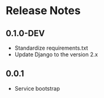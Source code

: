 # Release Notes


## 0.1.0-DEV

- Standardize requirements.txt
- Update Django to the version 2.x



## 0.0.1

- Service bootstrap
